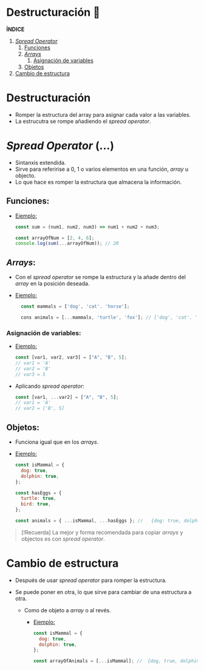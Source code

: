 # Destructuración 🧱

**ÍNDICE**

1. [_Spread Operator_](#spread)
   1. [Funciones](#funciones)
   2. [_Arrays_](#arrays)
      1. [Asignación de variables](#asig)
   3. [Objetos](#obj)
2. [Cambio de estructura](#cambio)

# Destructuración

- Romper la estructura del array para asignar cada valor a las variables.
- La estrucutra se rompe añadiendo el _spread operator_.

# _Spread Operator_ (...) <a name='spread'></a>

- Sintanxis extendida.
- Sirve para referirise a 0, 1 o varios elementos en una función, _array_ u objecto.
- Lo que hace es romper la estructura que almacena la información.

## Funciones:<a name='funciones'></a>

- <u>Ejemplo:</u>

  ```js
  const sum = (num1, num2, num3) => num1 + num2 + num3;

  const arrayOfNum = [2, 4, 6];
  console.log(sum(...arrayOfNum)); // 20
  ```

## _Arrays_:<a name='arrays'></a>

- Con el _spread operator_ se rompe la estructura y la añade dentro del _array_ en la posición deseada.
- <u>Ejemplo:</u>

  ```js
  	const mammals = ['dog', 'cat'. 'horse'];

  	cons animals = [...mammals, 'turtle', 'fox']; // ['dog', 'cat'. 'horse', 'turtle', 'fox']
  ```

### Asignación de variables:<a name='asig'></a>

- <u>Ejemplo:</u>
  ```js
  const [var1, var2, var3] = ["A", "B", 5];
  // var1 = 'A'
  // var2 = 'B'
  // var3 = 5
  ```
- Aplicando _spread operator_:
  ```js
  const [var1, ...var2] = ["A", "B", 5];
  // var1 = 'A'
  // var2 = ['B', 5]
  ```

## Objetos:<a name='obj'></a>

- Funciona igual que en los _arrays_.
- <u>Ejemplo:</u>

  ```js
  const isMammal = {
    dog: true,
    dolphin: true,
  };

  const hasEggs = {
    turtle: true,
    bird: true,
  };

  const animals = { ...isMammal, ...hasEggs }; // 	{dog: true, dolphin: true, turtle: true, bird: true}
  ```

> [!Recuerda]
> La mejor y forma recomendada para copiar _arrays_ y objectos es con _spread operator_.

# Cambio de estructura<a name='cambio'></a>

- Después de usar _spread operator_ para romper la estructura.
- Se puede poner en otra, lo que sirve para cambiar de una estructura a otra.

  - Como de objeto a _array_ o al revés.

    - <u>Ejemplo:</u>

      ```js
      const isMammal = {
        dog: true,
        dolphin: true,
      };

      const arrayOfAnimals = [...isMammal]; // 	{dog, true, dolphin, true]
      ```
